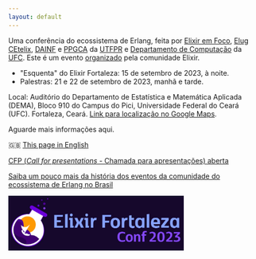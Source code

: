 ```yaml
---
layout: default
---
```



Uma conferência do ecossistema de Erlang, feita por [Elixir em Foco](elixiremfoco.com), [Elug CEtelix](http://www.dainf.ct.utfpr.edu.br/), [DAINF](http://www.dainf.ct.utfpr.edu.br/) e [PPGCA](https://ppgca.ct.utfpr.edu.br/) da [UTFPR](https://ppgca.ct.utfpr.edu.br/) e [Departamento de Computação](https://dc.ufc.br/pt/)
da [UFC](https://www.ufc.br/). Este é um evento [organizado](./organizacao.md) pela comunidade Elixir.

- "Esquenta" do Elixir Fortaleza: 15 de setembro de 2023, à noite.
- Palestras: 21 e 22 de setembro de 2023, manhã e tarde.

Local: Auditório do Departamento de Estatística e Matemática Aplicada (DEMA), Bloco 910 do Campus do Pici, Universidade Federal do Ceará (UFC). Fortaleza, Ceará. [Link para localização no Google Maps](https://maps.app.goo.gl/NaYqoxgS12xayjAq8).

Aguarde mais informações aqui.

🇬🇧 [This page in English](http://elixiremfoco.github.io/elixirfortaleza/index_en)

[CFP (_Call for presentations_ - Chamada para apresentações) aberta](https://forms.gle/5xC22eaz6RqCkLz98) 


[Saiba um pouco mais da história dos eventos da comunidade do ecossistema de Erlang no Brasil](./historia.md)

<img src="./images/ArteCharleno.jpeg" width="70%">


<!-- <img src="./images/Fortaleza.jpg" width="70%"> -->

